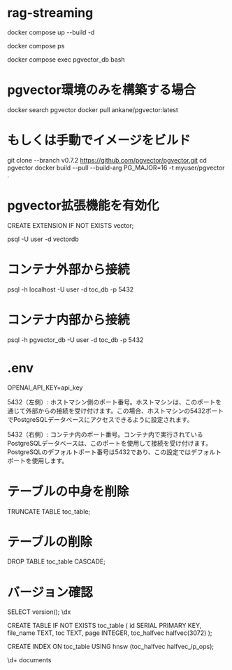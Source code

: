 # rag-streaming

docker compose up --build -d

docker compose ps

docker compose exec pgvector_db bash

# pgvector環境のみを構築する場合
docker search pgvector
docker pull ankane/pgvector:latest

# もしくは手動でイメージをビルド
git clone --branch v0.7.2 https://github.com/pgvector/pgvector.git
cd pgvector
docker build --pull --build-arg PG_MAJOR=16 -t myuser/pgvector .

# pgvector拡張機能を有効化
CREATE EXTENSION IF NOT EXISTS vector;

psql -U user -d vectordb

# コンテナ外部から接続
psql -h localhost -U user -d toc_db -p 5432

# コンテナ内部から接続
psql -h pgvector_db -U user -d toc_db -p 5432

# .env
OPENAI_API_KEY=api_key

5432（左側）: ホストマシン側のポート番号。ホストマシンは、このポートを通じて外部からの接続を受け付けます。この場合、ホストマシンの5432ポートでPostgreSQLデータベースにアクセスできるように設定されます。

5432（右側）: コンテナ内のポート番号。コンテナ内で実行されているPostgreSQLデータベースは、このポートを使用して接続を受け付けます。PostgreSQLのデフォルトポート番号は5432であり、この設定ではデフォルトポートを使用します。

# テーブルの中身を削除
TRUNCATE TABLE toc_table;

# テーブルの削除
DROP TABLE toc_table CASCADE;

# バージョン確認
SELECT version();
\dx

CREATE TABLE IF NOT EXISTS toc_table (
    id SERIAL PRIMARY KEY,
    file_name TEXT,
    toc TEXT,
    page INTEGER,
    toc_halfvec halfvec(3072)
);

CREATE INDEX ON toc_table USING hnsw (toc_halfvec halfvec_ip_ops);

\d+ documents
